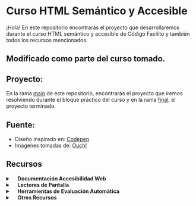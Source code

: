 # Curso HTML Semántico y Accesible

¡Hola! En este repositorio encontrarás el proyecto que desarrollaremos durante el curso HTML semántico y accesible de Código Facilito y también todos los recursos mencionados.


## Modificado como parte del curso tomado. 

## Proyecto:

En la rama [main](https://github.com/CrisRuedaP/proyecto-accesibilidad-web/tree/main) de este repositorio, encontrarás el proyecto que iremos resolviendo durante el bloque práctico del curso y en la rama [final](https://github.com/CrisRuedaP/proyecto-accesibilidad-web/tree/final), el proyecto terminado.


## Fuente:

+ Diseño inspirado en: [Codepen](https://codepen.io/mirandalwashburn/pen/GRJOZRp)
+ Imágenes tomadas de: [Ouch!](https://iconos8.es/illustrations)

## Recursos 

<details>
	<summary>&nbsp;&nbsp;&nbsp; <b>Documentación Accesibilidad Web</b></summary>
    <ul>
        <li><a href="https://www.w3.org/TR/WCAG21/">WCAG 2.1</a></li>
        <li><a href="https://www.w3.org/WAI/about/">WAI</a></li>
        <li><a href="https://www.w3.org/WAI/WCAG21/Understanding/intro#understanding-the-four-principles-of-accessibility">Principios de Accesibilidad Web - POUR</a></li>
        <li><a href="https://developers.google.com/web/fundamentals/accessibility/semantics-builtin/the-accessibility-tree">El Árbol de Accesibilidad</a></li>
	<li><a href="https://developer.chrome.com/blog/full-accessibility-tree/">Árbol de Accesibilidad en Chrome DevTools</a></li>
    </ul>
</details>

<details>
	<summary>&nbsp;&nbsp;&nbsp; <b>Lectores de Pantalla</b></summary>
    <ul>
        <li><a href="https://support.apple.com/es-co/guide/voiceover/cpvokys01/mac">Comandos de VoiceOver</a></li>
        <li><a href="https://nvda.es/documentacion/guia-de-usuario-de-nvda/#BasicNVDACommands">Comandos Básicos NVDA</a></li>
        <li><a href="https://support.microsoft.com/es-es/windows/gu%C3%ADa-completa-del-narrador-e4397a0d-ef4f-b386-d8ae-c172f109bdb1#ID0EBD=Windows_10">Guía Completa del Narrador</a></li>
    </ul>
</details>

<details>
	<summary>&nbsp;&nbsp;&nbsp; <b>Herramientas de Evaluación Automática</b></summary>
    <ul>
        <li><a href="https://chrome.google.com/webstore/detail/lighthouse/blipmdconlkpinefehnmjammfjpmpbjk?hl=es">Lighthouse</a></li>
        <li><a href="https://wave.webaim.org/extension/">WAVE</a></li>
        <li><a href="https://chrome.google.com/webstore/detail/axe-devtools-web-accessib/lhdoppojpmngadmnindnejefpokejbdd">Axe Accessiblity</a></li>
        <li><a href="https://chrome.google.com/webstore/detail/funkify-%E2%80%93-disability-simu/ojcijjdchelkddboickefhnbdpeajdjg">Funkify</a></li>
    </ul>
</details>

<details>
	<summary>&nbsp;&nbsp;&nbsp; <b>Otros Recursos</b></summary>
    <ul>
        <li><a href="https://www.w3.org/WAI/tutorials/images/decision-tree/">Mapa de Decisión para Textos Alternativos</a></li>
    </ul>
</details>

